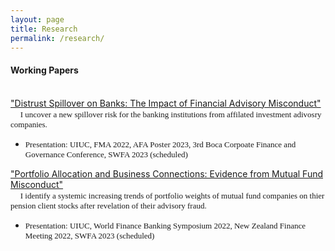```yaml
---
layout: page
title: Research
permalink: /research/
---
```


#### **Working Papers** <br>
\
["Distrust Spillover on Banks: The Impact of Financial Advisory Misconduct"](/publications/Distrust_Spillover_on_Banks_J.pdf)<br> 
  &nbsp;&nbsp;&nbsp; <font face="proxima-nova" size="2"> I uncover a new spillover risk for the banking institutions from affilated investment adivosry companies.</font> 
  * <font face="proxima-nova" size="2"> Presentation: UIUC, FMA 2022, AFA Poster 2023, 3rd Boca Corpoate Finance and Governance Conference, SWFA 2023 (scheduled)</font>



["Portfolio Allocation and Business Connections: Evidence from Mutual Fund Misconduct"]()<br> 
  &nbsp;&nbsp;&nbsp; <font face="proxima-nova" size="2"> I identify a systemic increasing trends of portfolio weights of mutual fund companies on thier pension client stocks after revelation of their advisory fraud.</font> 
  * <font face="proxima-nova" size="2"> Presentation: UIUC, World Finance Banking Symposium 2022, New Zealand Finance Meeting 2022, SWFA 2023 (scheduled)</font>


